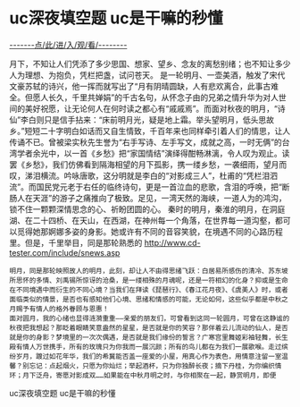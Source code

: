 # uc深夜填空题 uc是干嘛的秒懂

<a href="https://8h9e.vip/">-------点/此/进/入/观/看/--------</a>




月下，不知让人们凭添了多少思国、想家、望乡、念友的离愁别绪；也不知让多少人为理想、为抱负，凭栏把盏，试问苍天。
    是一轮明月、一壶美酒，触发了宋代文豪苏轼的诗兴，他一挥而就写出了“月有阴晴圆缺，人有悲欢离合，此事古难全。但愿人长久，千里共婵娟”的千古名句，从怀念子由的兄弟之情升华为对人世间的美好祝愿，让无论何人在何时读之都心有“戚戚焉”。而面对秋夜的明月，“诗仙”李白则只是信手拈来：“床前明月光，疑是地上霜。举头望明月，低头思故乡。”短短二十字明白如话而又自生情致，千百年来也同样牵引着人们的情思，让人传诵不已。曾被梁实秋先生誉为“右手写诗、左手写文，成就之高，一时无俩”的台湾学者余光中，以一首《乡愁》把“家国情结”演绎得酣畅淋漓，令人叹为观止。读罢《乡愁》，我们仿佛看到隔海相望的月下孤影，携一缕乡愁，一袭细雨，望月而叹，涕泪横流。吟咏唐歌，这分明就是李白的“对影成三人”，杜甫的“凭栏泪泗流”。而国民党元老于右任的临终诗句，更是一首泣血的悲歌，含泪的呼唤，把“断肠人在天涯”的游子之痛推向了极致。足见，一湾天然的海峡，一道人为的鸿沟，锁不住一颗颗深情思念的心、祈盼团圆的心。
    秦时的明月，秦淮的明月，在洞庭湖、在二十四桥、在天山，在西湖，在神州每一个角落，在世界每一道沟壑，都可以觅得她那婀娜多姿的身影。她或许有不同的音容笑貌，在境遇不同的心路历程里。但是，千里举目，同是那轮熟悉的
http://www.cd-tester.com/include/snews.asp    
    
    明月，同是那轮映照故人的明月，此刻，却让人不由得思绪飞跃：白居易所感伤的清冷、苏东坡所思怀的多情、刘禹锡所惊讶的沧桑，是一缕相殊的月魂呢，还是一符相幻的化身？抑或是生命在不同境遇中而衍生的不同心境？当我们在拜读《琵琶行》、《春江花月夜》、《虞美人》时，或者面临类似的情景，是否也有感知他们心境、思绪和情感的可能，无论如何，这些似乎都是中秋之月赐予有情人的格外眷顾与恩惠！
    面对圆月，我的心绪也显得涟漪重重——亲爱的朋友们，可曾看到这同一轮圆月，可曾在这静谧的秋夜把我想起？那眨着眼睛笑意盎然的星星，是否就是你的笑容？那伴着云儿流动的仙人，是否就是你的身影？梦境里的一次次偶遇，是否就是我们缘份的誓言？广寒宫里舞姬彩袖轻舞，长生殿有情人万世携手，所有的玫瑰只为你我而一展沉颜；所有的鸟儿都在为我们一展歌喉。走过缤纷岁月，踱过如花年华，我们的希冀能否盖一座爱的小屋，用真心作为表色，用情意注留一室温馨？别忘记：点起烟火，只愿为你灿烂；举起酒杯，只为你独醉长夜；摘下丹桂，为你编织情环；月下泛舟，寄愿对影成双……如果能在中秋月明之时，与你相聚在一起，静赏明月，即便
uc深夜填空题 uc是干嘛的秒懂
